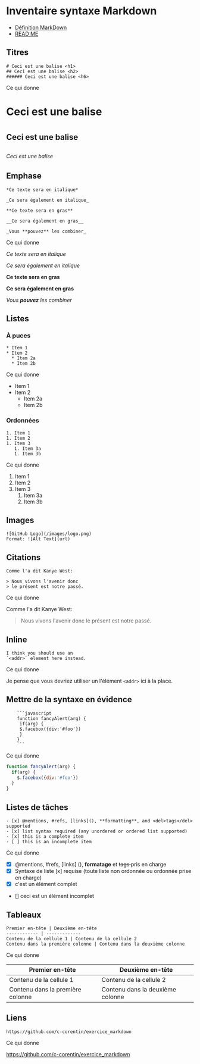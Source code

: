 # Inventaire syntaxe Markdown

* [Définition MarkDown](/memo.md)
* [READ ME](/README.md)


## Titres

```
# Ceci est une balise <h1>
## Ceci est une balise <h2>
###### Ceci est une balise <h6>
```

Ce qui donne 

# Ceci est une balise <h1>
## Ceci est une balise <h2>
###### Ceci est une balise <h6>

## Emphase

```
*Ce texte sera en italique*

_Ce sera également en italique_

**Ce texte sera en gras**

__Ce sera également en gras__

_Vous **pouvez** les combiner_
```

Ce qui donne 

*Ce texte sera en italique*

_Ce sera également en italique_

**Ce texte sera en gras**

__Ce sera également en gras__

_Vous **pouvez** les combiner_

## Listes

### À puces
```
* Item 1
* Item 2
  * Item 2a
  * Item 2b
```

Ce qui donne 

* Item 1
* Item 2
  * Item 2a
  * Item 2b

### Ordonnées

```
1. Item 1
1. Item 2
1. Item 3
   1. Item 3a
   1. Item 3b
```

Ce qui donne 

1. Item 1
1. Item 2
1. Item 3
   1. Item 3a
   1. Item 3b

## Images

```
![GitHub Logo](/images/logo.png)
Format: ![Alt Text](url)
``` 


## Citations

```
Comme l'a dit Kanye West:

> Nous vivons l'avenir donc
> le présent est notre passé.
```

Ce qui donne 

Comme l'a dit Kanye West:

> Nous vivons l'avenir donc
> le présent est notre passé.

## Inline

```
I think you should use an
`<addr>` element here instead.
```

Ce qui donne 

Je pense que vous devriez utiliser un
l'élément `<addr>` ici à la place.

## Mettre de la syntaxe en évidence

```
    ```javascript
    function fancyAlert(arg) {
     if(arg) {
     $.facebox({div:'#foo'})
     }
    }
    ```
```

Ce qui donne 

```javascript
function fancyAlert(arg) {
  if(arg) {
    $.facebox({div:'#foo'})
  }
}
```

## Listes de tâches

```
- [x] @mentions, #refs, [links](), **formatting**, and <del>tags</del> supported
- [x] list syntax required (any unordered or ordered list supported)
- [x] this is a complete item
- [ ] this is an incomplete item
```

Ce qui donne 

- [x] @mentions, #refs, [links] (), **formatage** et <del> tags </del> pris en charge
- [x] Syntaxe de liste [x] requise (toute liste non ordonnée ou ordonnée prise en charge)
- [x] c'est un élément complet
- [] ceci est un élément incomplet

## Tableaux

```
Premier en-tête | Deuxième en-tête
------------ | -------------
Contenu de la cellule 1 | Contenu de la cellule 2
Contenu dans la première colonne | Contenu dans la deuxième colonne
```

Ce qui donne 

Premier en-tête | Deuxième en-tête
------------ | -------------
Contenu de la cellule 1 | Contenu de la cellule 2
Contenu dans la première colonne | Contenu dans la deuxième colonne


## Liens

```
https://github.com/c-corentin/exercice_markdown
```

Ce qui donne 

https://github.com/c-corentin/exercice_markdown
